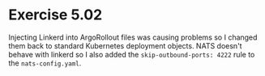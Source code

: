 # Exercise 5.02

Injecting Linkerd into ArgoRollout files was causing problems so I changed them back to standard Kubernetes deployment objects. NATS doesn't behave with linkerd so I also added the `skip-outbound-ports: 4222` rule to the `nats-config.yaml`.
